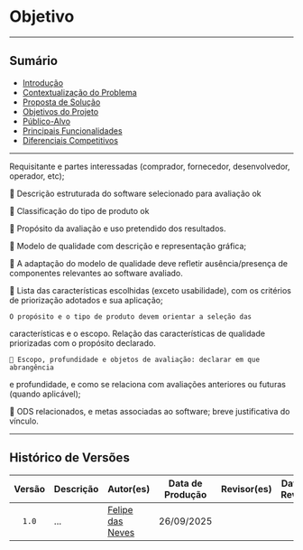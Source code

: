# Objetivo

---
## Sumário
- [Introdução](#introdução)
- [Contextualização do Problema](#contextualização-do-problema)
- [Proposta de Solução](#proposta-de-solução)
- [Objetivos do Projeto](#objetivos-do-projeto)
- [Público-Alvo](#público-alvo)
- [Principais Funcionalidades](#principais-funcionalidades)
- [Diferenciais Competitivos](#diferenciais-competitivos)

---

Requisitante e partes interessadas (comprador, fornecedor, desenvolvedor,
operador, etc);

 Descrição estruturada do software selecionado para avaliação ok

 Classificação do tipo de produto ok



 Propósito da avaliação e uso pretendido dos resultados. 



 Modelo de qualidade com descrição e representação gráfica;

 A adaptação do modelo de qualidade deve refletir ausência/presença de
componentes relevantes ao software avaliado.

 Lista das características escolhidas (exceto usabilidade), com os critérios
de priorização adotados e sua aplicação;

    O propósito e o tipo de produto devem orientar a seleção das
características e o escopo.
Relação das características de qualidade priorizadas com o
propósito declarado.

     Escopo, profundidade e objetos de avaliação: declarar em que abrangência
e profundidade, e como se relaciona com avaliações anteriores ou futuras
(quando aplicável);

 ODS relacionados, e metas associadas ao software; breve justificativa do
vínculo.

---

## Histórico de Versões

| Versão | Descrição | Autor(es) | Data de Produção | Revisor(es) | Data de Revisão | Incremento do Revisor|
| :----: | --------- | --------- | :--------------: | ----------- | :-------------: | :-------------: |
| `1.0` | ... | [Felipe das Neves](https://github.com/FelipeFreire-gf) | 26/09/2025 | | | |